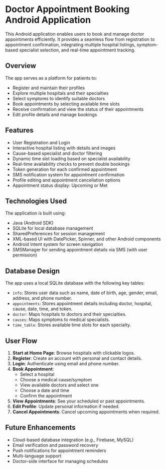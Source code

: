 
# Doctor Appointment Booking Android Application

This Android application enables users to book and manage doctor appointments efficiently. It provides a seamless flow from registration to appointment confirmation, integrating multiple hospital listings, symptom-based specialist selection, and real-time appointment tracking.

## Overview

The app serves as a platform for patients to:
- Register and maintain their profiles
- Explore multiple hospitals and their specialties
- Select symptoms to identify suitable doctors
- Book appointments by selecting available time slots
- Receive confirmation and view the status of their appointments
- Edit profile details and manage bookings

## Features

- User Registration and Login
- Interactive hospital listing with details and images
- Cause-based specialist and doctor filtering
- Dynamic time slot loading based on specialist availability
- Real-time availability checks to prevent double bookings
- Token generation for each confirmed appointment
- SMS notification system for appointment confirmation
- Profile editing and appointment cancellation options
- Appointment status display: Upcoming or Met

## Technologies Used

The application is built using:
- Java (Android SDK)
- SQLite for local database management
- SharedPreferences for session management
- XML-based UI with DatePicker, Spinner, and other Android components
- Android Intent system for screen navigation
- SMSManager for sending appointment details via SMS (with user permission)

## Database Design

The app uses a local SQLite database with the following key tables:

- `info`: Stores user data such as name, date of birth, age, gender, email, address, and phone number.
- `appointments`: Stores appointment details including doctor, hospital, cause, date, time, and token.
- `doctor`: Maps hospitals to doctors and their specialties.
- `causes`: Maps symptoms to medical specialists.
- `time_table`: Stores available time slots for each specialty.

## User Flow

1. **Start at Home Page**: Browse hospitals with clickable logos.
2. **Register**: Create an account with personal and contact details.
3. **Login**: Authenticate using email and phone number.
4. **Book Appointment**:
   - Select a hospital
   - Choose a medical cause/symptom
   - View available doctors and select one
   - Choose a date and time
   - Confirm the appointment
5. **View Appointments**: See your scheduled or past appointments.
6. **Edit Profile**: Update personal information if needed.
7. **Cancel Appointments**: Cancel upcoming appointments when required.

## Future Enhancements

- Cloud-based database integration (e.g., Firebase, MySQL)
- Email verification and password recovery
- Push notifications for appointment reminders
- Multi-language support
- Doctor-side interface for managing schedules

